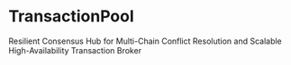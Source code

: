 # TransactionPool
Resilient Consensus Hub for Multi-Chain Conflict Resolution and Scalable High-Availability Transaction Broker
